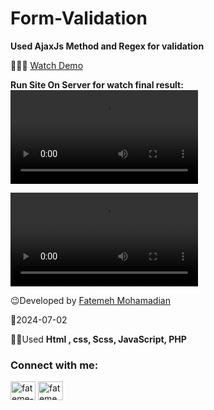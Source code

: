 # Form-Validation
**Used AjaxJs Method and Regex for validation**

👩‍💻😎 [Watch Demo](https://fatememohamadian.github.io/Form-Validation-Javascript/)


 **Run Site On Server for watch final result:**                            
 <video src="https://github.com/fatemeMohamadian/Form-Validation/assets/155579918/158fa46e-f108-4655-8edc-82c8f5c17694"></video>

<video src="https://github.com/fatemeMohamadian/Form-Validation/assets/155579918/036a4ebd-2738-498b-91ad-8b4dc5b77f04"></video>


 😉Developed by <a href="https://linkedin.com/in/fateme-mohamadian-dev0824" target="blank">Fatemeh Mohamadian</a>

 📅2024-07-02

 👩‍💻Used **Html , css, Scss, JavaScript, PHP** 

 <h3 align="left">Connect with me:</h3>
<p align="left">
<a href="https://linkedin.com/in/fateme-mohamadian-dev0824" target="blank"><img align="center" src="https://raw.githubusercontent.com/rahuldkjain/github-profile-readme-generator/master/src/images/icons/Social/linked-in-alt.svg" alt="fateme-mohamadian-dev0824" height="30" width="40" /></a>
<a href="https://instagram.com/fateme_mohamadiian.fed" target="blank"><img align="center" src="https://raw.githubusercontent.com/rahuldkjain/github-profile-readme-generator/master/src/images/icons/Social/instagram.svg" alt="fateme_mohamadiian.fed" height="30" width="40" /></a>
</p>
